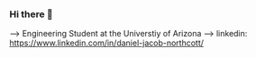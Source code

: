 ### Hi there 👋

<!--
**03Daniel06/03Daniel06** is a ✨ _special_ ✨ repository because its `README.md` (this file) appears on your GitHub profile.

My name is Daniel Northcott


-->
--> Engineering Student at the Universtiy of Arizona
--> linkedin: https://www.linkedin.com/in/daniel-jacob-northcott/

